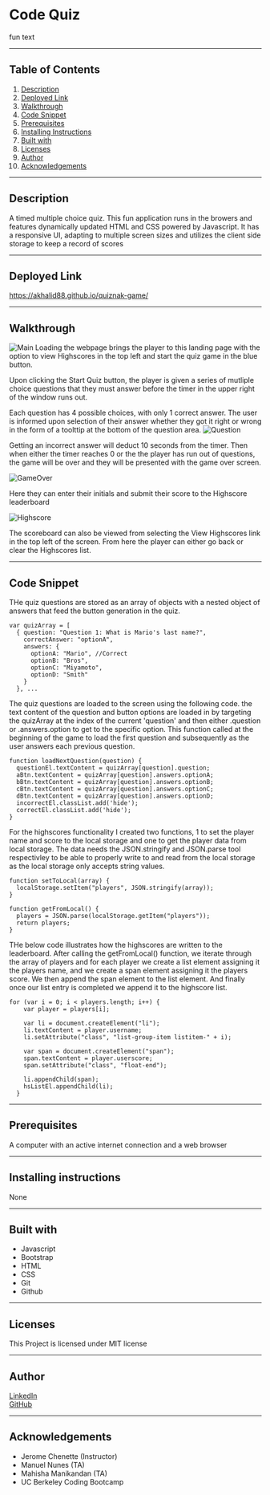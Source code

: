 # Code Quiz

fun text

-----------------------
## Table of Contents
1. [Description](#description)
2. [Deployed Link](#deployed-link)
3. [Walkthrough](#walkthrough)
4. [Code Snippet](#code-snippet)
5. [Prerequisites](#prerequisites)
6. [Installing Instructions](#installing-instructions)
7. [Built with](#built-with)
8. [Licenses](#licenses)
9. [Author](#author)
10. [Acknowledgements](#acknowledgements)

-----------------------
## Description
A timed multiple choice quiz. This fun application runs in the browers and features dynamically updated HTML and CSS powered by Javascript. It has a responsive UI, adapting to multiple screen sizes and utilizes the client side storage to keep a record of scores

-----------------------
## Deployed Link
https://akhalid88.github.io/quiznak-game/

-----------------------
## Walkthrough
![Main](assets/readme/main.png)
Loading the webpage brings the player to this landing page with the option to view Highscores in the top left and start the quiz game in the blue button.

Upon clicking the Start Quiz button, the player is given a series of mutliple choice questions that they must answer before the timer in the upper right of the window runs out.

Each question has 4 possible choices, with only 1 correct answer. The user is informed upon selection of their answer whether they got it right or wrong in the form of a toolttip at the bottom of the question area.
![Question](assets/readme/correct.png)

Getting an incorrect answer will deduct 10 seconds from the timer. Then when either the timer reaches 0 or the the player has run out of questions, the game will be over and they will be presented with the game over screen. 

![GameOver](assets/readme/gameover.png)

Here they can enter their initials and submit their score to the Highscore leaderboard

![Highscore](assets/readme/scoreboard.png)

The scoreboard can also be viewed from selecting the View Highscores link in the top left of the screen. From here the player can either go back or clear the Highscores list. 

-----------------------
## Code Snippet
THe quiz questions are stored as an array of objects with a nested object of answers that feed the button generation in the quiz.
```
var quizArray = [
  { question: "Question 1: What is Mario's last name?",
    correctAnswer: "optionA",
    answers: {
      optionA: "Mario", //Correct
      optionB: "Bros",
      optionC: "Miyamoto",
      optionD: "Smith"
    }
  }, ...
```

The quiz questions are loaded to the screen using the following code. the text content of the question and button options are loaded in by targeting the quizArray at the index of the current 'question' and then either .question or .answers.option to get to the specific option. This function called at the beginning of the game to load the first question and subsequently as the user answers each previous question.
```
function loadNextQuestion(question) {
  questionEl.textContent = quizArray[question].question;
  aBtn.textContent = quizArray[question].answers.optionA;
  bBtn.textContent = quizArray[question].answers.optionB;
  cBtn.textContent = quizArray[question].answers.optionC;
  dBtn.textContent = quizArray[question].answers.optionD;
  incorrectEl.classList.add('hide');
  correctEl.classList.add('hide');
}
```

For the highscores functionality I created two functions, 1 to set the player name and score to the local storage and one to get the player data from local storage. The data needs the JSON.stringify and JSON.parse tool respectivley to be able to properly write to and read from the local storage as the local storage only accepts string values.
```
function setToLocal(array) {
  localStorage.setItem("players", JSON.stringify(array));
}

function getFromLocal() {
  players = JSON.parse(localStorage.getItem("players"));
  return players;
}
```

THe below code illustrates how the highscores are written to the leaderboard. After calling the getFromLocal() function, we iterate through the array of players and for each player we create a list element assigning it the players name, and we create a span element assigning it the players score. We then append the span element to the list element. And finally once our list entry is completed we append it to the highscore list.
```
for (var i = 0; i < players.length; i++) {
    var player = players[i];

    var li = document.createElement("li");
    li.textContent = player.username;
    li.setAttribute("class", "list-group-item listitem-" + i);
    
    var span = document.createElement("span");
    span.textContent = player.userscore;
    span.setAttribute("class", "float-end");

    li.appendChild(span);
    hsListEl.appendChild(li);
  }
```


-----------------------
## Prerequisites
A computer with an active internet connection and a web browser

-----------------------
## Installing instructions
None

-----------------------
## Built with
- Javascript
- Bootstrap
- HTML
- CSS
- Git
- Github

-----------------------
## Licenses
This Project is licensed under MIT license

-----------------------
## Author

[LinkedIn](https://www.linkedin.com/in/abdullahkhalid/)
<br>
[GitHub](https://github.com/akhalid88)

-----------------------
## Acknowledgements
- Jerome Chenette (Instructor)
- Manuel Nunes (TA)
- Mahisha Manikandan (TA)
- UC Berkeley Coding Bootcamp